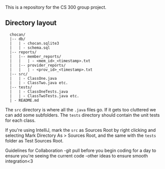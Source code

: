 This is a repository for the CS 300 group project.

## Directory layout
```
  chocan/
  |-- db/
  |   | - chocan.sqlite3
  |   | - schema.sql
  |-- reports/
  |   |-- member_reports/
  |   |   | - <mem_id>_<timestamp>.txt
  |   |-- provider_reports/
  |   |   | - <prov_id>_<timestamp>.txt
  |-- src/
  |   | - ClassOne.java
  |   | - ClassTwo.java etc.
  |-- tests/
  |   | - ClassOneTests.java
  |   | - ClassTwoTests.java etc.
  | - README.md
```
The `src` directory is where all the `.java` files go. If it gets too
cluttered we can add some subfolders.
The `tests` directory should contain the unit tests for each class.

If you're using IntelliJ, mark the `src` as Sources Root by right
clicking and selecting Mark Directory As > Sources Root, and the same
with the `tests` folder as Test Sources Root.

Guidelines for Collaboration
-git pull before you begin coding for a day to ensure you're seeing the current code
-other ideas to ensure smooth integration<3
